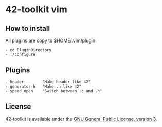 42-toolkit	vim
==========

## How to install

All plugins are copy to $HOME/.vim/plugin

    - cd PluginDirectory
    - ./configure

## Plugins

    - header		"Make header like 42"
    - generator-h	"Make .h like 42"
	- speed_open	"Switch between .c and .h"

## License

42-toolkit is available under the [GNU General Public License, version 3](LICENSE).
